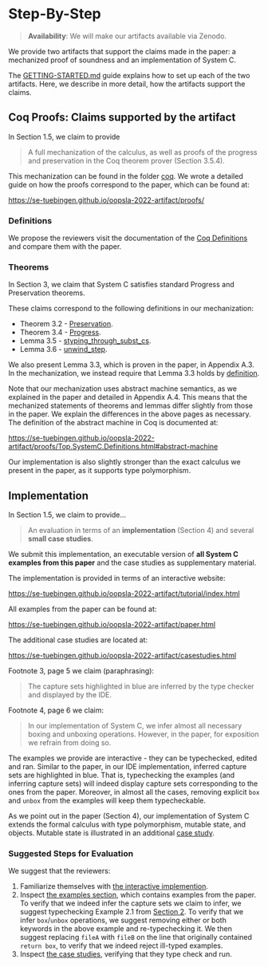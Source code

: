 # Step-By-Step

> **Availability**: We will make our artifacts available via Zenodo.

We provide two artifacts that support the claims made in the paper: a mechanized proof of soundness and 
an implementation of System C.

The [GETTING-STARTED.md](./GETTING-STARTED.md) guide explains how to set up each of the 
two artifacts. Here, we describe in more detail, how the artifacts support the claims.

## Coq Proofs: Claims supported by the artifact

In Section 1.5, we claim to provide

> A full mechanization of the calculus, as well as proofs of the progress and preservation in
the Coq theorem prover (Section 3.5.4).

This mechanization can be found in the folder [coq](./coq). We wrote a detailed
guide on how the proofs correspond to the paper, which can be found at:

  <https://se-tuebingen.github.io/oopsla-2022-artifact/proofs/>

### Definitions

We propose the reviewers visit the documentation of the 
[Coq Definitions](https://se-tuebingen.github.io/oopsla-2022-artifact/proofs/Top.SystemC.Definitions.html)
and compare them with the paper.

### Theorems

In Section 3, we claim that System C satisfies standard Progress and
Preservation theorems.

These claims correspond to the following definitions in our mechanization:
- Theorem 3.2 - [Preservation](https://se-tuebingen.github.io/oopsla-2022-artifact/proofs/Top.SystemC.Soundness.html#preservation).
- Theorem 3.4 - [Progress](https://se-tuebingen.github.io/oopsla-2022-artifact/proofs/Top.SystemC.Soundness.html#progress).
- Lemma 3.5 - [styping_through_subst_cs](https://se-tuebingen.github.io/oopsla-2022-artifact/proofs/Top.SystemC.Substitution.html#substitution).
- Lemma 3.6 - [unwind_step](https://se-tuebingen.github.io/oopsla-2022-artifact/proofs/Top.SystemC.Soundness.html#unwind_step).

We also present Lemma 3.3, which is proven in the paper, in Appendix A.3.
In the mechanization, we instead require that Lemma 3.3 holds by [definition](https://se-tuebingen.github.io/oopsla-2022-artifact/proofs/Top.SystemC.Definitions.html#stacks).
  
Note that our mechanization uses abstract machine semantics, as we explained in
the paper and detailed in Appendix A.4. This means that the mechanized
statements of theorems and lemmas differ slightly from those in the paper. We
explain the differences in the above pages as necessary. The definition of the
abstract machine in Coq is documented at:

  <https://se-tuebingen.github.io/oopsla-2022-artifact/proofs/Top.SystemC.Definitions.html#abstract-machine>

Our implementation is also slightly stronger than the exact calculus we present
in the paper, as it supports type polymorphism.

## Implementation

In Section 1.5, we claim to provide...

> An evaluation in terms of an **implementation** (Section 4) and several **small case studies**.

We submit this implementation, an executable version of **all System C examples
from this paper** and the case studies as supplementary material.

The implementation is provided in terms of an interactive website:

  <https://se-tuebingen.github.io/oopsla-2022-artifact/tutorial/index.html>

All examples from the paper can be found at:

  <https://se-tuebingen.github.io/oopsla-2022-artifact/paper.html>
  
The additional case studies are located at:

  <https://se-tuebingen.github.io/oopsla-2022-artifact/casestudies.html>

Footnote 3, page 5 we claim (paraphrasing):

> The capture sets highlighted in blue are inferred by the type checker and displayed by the IDE.

Footnote 4, page 6 we claim:

> In our implementation of System C, we infer almost all necessary boxing and unboxing operations. However, in the paper, for exposition we refrain from doing so.

The examples we provide are interactive - they can be typechecked, edited and
ran. Similar to the paper, in our IDE implementation, inferred capture sets are highlighted in blue.
That is, typechecking the examples (and inferring capture sets) will indeed display capture sets corresponding to the ones from the paper.
Moreover, in almost all the cases, removing explicit `box` and `unbox` from the examples will keep them typecheckable.

As we point out in the paper (Section 4), our implementation of System C extends
the formal calculus with type polymorphism, mutable state, and objects. Mutable state is illustrated in an additional [case study](https://se-tuebingen.github.io/oopsla-2022-artifact/casestudies/regions.html).

### Suggested Steps for Evaluation

We suggest that the reviewers:
1. Familiarize themselves with [the interactive implemention](https://se-tuebingen.github.io/oopsla-2022-artifact/).
2. Inspect [the examples section](https://se-tuebingen.github.io/oopsla-2022-artifact/paper.html),
   which contains examples from the paper. To verify that we indeed infer the capture sets we claim to infer, we suggest
   typechecking Example 2.1 from [Section 2](https://se-tuebingen.github.io/oopsla-2022-artifact/paper/section2.html#example-21).
   To verify that we infer `box`/`unbox` operations, we suggest removing either or both keywords in the above example and
   re-typechecking it. We then suggest replacing `fileA` with `fileB` on the line that originally contained `return box`,
   to verify that we indeed reject ill-typed examples.
3. Inspect [the case studies](https://se-tuebingen.github.io/oopsla-2022-artifact/casestudies.html),
   verifying that they type check and run.
